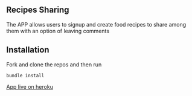 ## Recipes Sharing 

The APP allows users to signup and create food recipes to share among them with an option of leaving comments

## Installation

Fork and clone the repos and then run 
```
bundle install
```

<a href="https://recipes-sharing.herokuapp.com/" >App live on heroku</a>
